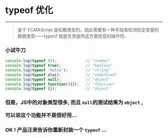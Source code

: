 # typeof 优化
***
> 鉴于 ECMAScript 是松散类型的，因此需要有一种手段来检测给定变量的数据类型——typeof 就是负责提供这方面信息的操作符。
>
### 小试牛刀
``` javascript
console.log(typeof 95);             // "number"
console.log(typeof true);           // "boolean"
console.log(typeof 'hello');        // "string"
console.log(typeof alai);           // "undefined"
console.log(typeof null);           // "object"
console.log(typeof function(){});   // "function"   
console.log(typeof {});             // "object"   
```
### 但是，JS中的对象类型很多, 而且 `null`的测试结果为 `object` ,<p>   </p>可以说这个功能并不是很好用...
### OK ! 产品汪来告诉你重新封装一个 `typeof` ...